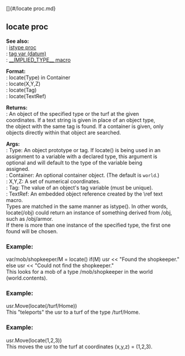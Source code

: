 []{#/locate proc.md}    
## locate proc    
**See also:**    
:   [istype proc](/proc/istype)    
:   [tag var (datum)](/datum/var/tag)    
:   [\_\_IMPLIED_TYPE\_\_ macro](/DM/preprocessor/__IMPLIED_TYPE__)    
<!-- -->    
**Format:**    
:   locate(Type) in Container    
:   locate(X,Y,Z)    
:   locate(Tag)    
:   locate(TextRef)    
<!-- -->    
**Returns:**    
:   An object of the specified type or the turf at the given    
    coordinates. If a text string is given in place of an object type,    
    the object with the same tag is found. If a container is given, only    
    objects directly within that object are searched.    
<!-- -->    
**Args:**    
:   Type: An object prototype or tag. If locate() is being used in an    
    assignment to a variable with a declared type, this argument is    
    optional and will default to the type of the variable being    
    assigned.    
:   Container: An optional container object. (The default is `world`.)    
:   X,Y,Z: A set of numerical coordinates.    
:   Tag: The value of an object\'s tag variable (must be unique).    
:   TextRef: An embedded object reference created by the \\ref text    
    macro.    
Types are matched in the same manner as istype(). In other words,    
locate(/obj) could return an instance of something derived from /obj,    
such as /obj/armor.    
If there is more than one instance of the specified type, the first one    
found will be chosen.    
### Example:    
var/mob/shopkeeper/M = locate() if(M) usr \<\< \"Found the shopkeeper.\"    
else usr \<\< \"Could not find the shopkeeper.\"    
This looks for a mob of a type /mob/shopkeeper in the world    
(world.contents).    
### Example:    
usr.Move(locate(/turf/Home))    
This \"teleports\" the usr to a turf of the type /turf/Home.    
### Example:    
usr.Move(locate(1,2,3))    
This moves the usr to the turf at coordinates (x,y,z) = (1,2,3).  